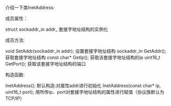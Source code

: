 介绍一下类InetAddress:

成员属性：

struct sockaddr_in addr_        套接字地址结构的实例化


成员方法:

void SetAddr(sockaddr_in addr);                             设置套接字地址结构
sockaddr_in GetAddr();                                      获取套接字地址结构
const char* GetIp();                                        获取该套接字地址结构的ip
uint16_t GetPort();                                         获取该套接字地址结构的端口


构造函数:

InetAddress();                                              默认构造:对属性addr进行初始化
InetAddress(const char* ip, uint16_t port);                 用所传ip、port对套接字地址结构的属性进行赋值（协议族默认为TCP/IP）